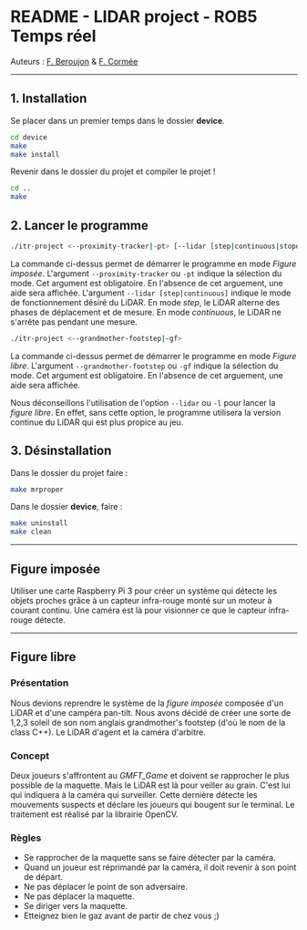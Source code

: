 # README - LIDAR project - ROB5 Temps réel

Auteurs : [F. Beroujon](https://github.com/Flosilver) &
[F. Cormée](https://github.com/Florian-Cormee)
 
 ---
## 1. Installation

Se placer dans un premier temps dans le dossier **device**.

```bash
cd device
make
make install
```

Revenir dans le dossier du projet et compiler le projet !

```bash
cd ..
make
```

## 2. Lancer le programme

```bash
./itr-project <--proximity-tracker|-pt> [--lidar [step|continuous|stoped]]
```

La commande ci-dessus permet de démarrer le programme en mode *Figure imposée*.
L'argument `--proximity-tracker` ou `-pt` indique la sélection du mode. Cet
argument est obligatoire. En l'absence de cet arguement, une aide sera affichée.
L'argument `--lidar [step|continuous]` indique le mode de fonctionnement désiré
du LiDAR. En mode *step*, le LiDAR alterne des phases de déplacement et de
mesure. En mode *continuous*, le LiDAR ne s'arrête pas pendant une mesure.

```bash
./itr-project <--grandmother-footstep|-gf>
```

La commande ci-dessus permet de démarrer le programme en mode *Figure libre*.
L'argument `--grandmother-footstep` ou `-gf` indique la sélection du mode. Cet
argument est obligatoire. En l'absence de cet arguement, une aide sera affichée.

Nous déconseillons l'utilisation de l'option `--lidar` ou `-l` pour lancer la
*figure libre*. En effet, sans cette option, le programme utilisera la version
continue du LiDAR qui est plus propice au jeu.

## 3. Désinstallation

Dans le dossier du projet faire :

```bash
make mrproper
```

Dans le dossier **device**, faire :

```bash
make uninstall
make clean
```

---
## Figure imposée

Utiliser une carte Raspberry Pi 3 pour créer un système qui détecte les objets
proches grâce à un capteur infra-rouge monté sur un moteur à courant continu.
Une caméra est là pour visionner ce que le capteur infra-rouge détecte.

---
## Figure libre

### Présentation

Nous devions reprendre le système de la *figure imposée* composée d'un LiDAR et
d'une campéra pan-tilt. Nous avons décidé de créer une sorte de 1,2,3 soleil de
son nom anglais grandmother's footstep (d'où le nom de la class C++). Le LiDAR 
d'agent et la caméra d'arbitre.

### Concept

Deux joueurs s'affrontent au *GMFT_Game* et doivent se rapprocher le plus possible de la maquette. Mais le LiDAR est là pour veiller au grain. C'est lui qui indiquera à la caméra qui surveiller. Cette dernière détecte les mouvements suspects et déclare les joueurs qui bougent sur le terminal. Le traitement est réalisé par la librairie OpenCV.

### Règles

- Se rapprocher de la maquette sans se faire détecter par la caméra.
- Quand un joueur est réprimandé par la caméra, il doit revenir à son point de départ.
- Ne pas déplacer le point de son adversaire.
- Ne pas déplacer la maquette.
- Se diriger vers la maquette.
- Etteignez bien le gaz avant de partir de chez vous ;)